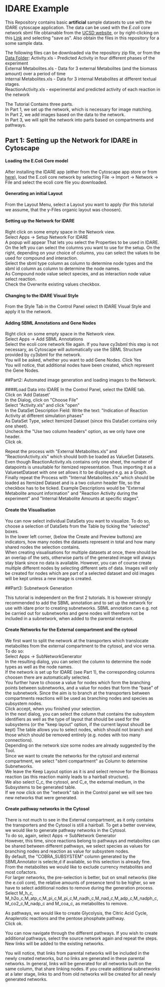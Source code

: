 # IDARE Example

This Repository contains basic **artificial** sample datasets to use with the IDARE cytoscape application.
The data can be used with the *E.coli* core network sbml file obtainable from the [UCSD website](http://systemsbiology.ucsd.edu/Downloads/EcoliCore), 
or by right-clicking on this [Link](http://systemsbiology.ucsd.edu/sites/default/files/Attachments/Images/downloads/Ecoli_core/ecoli_core_model.xml) and selecting "save as".
Also obtain the files in this repository for a some sample data.

The following files can be downloaded via the repository zip file, or from the [Data Folder](https://github.com/sysbiolux/IDARE-QuickStart/tree/master/Data):
Activity.xls - Predicted Activity in four different phases of the experiment  
External Metabolites.xls - Data for 3 external Metabolites (and the biomass amount) over a period of time  
Internal Metabolites.xls - Data for 3 internal Metabolites at different textual stages.  
ReactionActivity.xls - experimental and predicted activity of each reaction in the network  

The Tutorial Contains three parts.  
In Part 1, we set up the network, which is necessary for image matching.  
In Part 2, we add images based on the data to the network.  
In Part 3, we will split the network into parts based on compartments and pathways.  

## Part 1: Setting up the Network for IDARE in Cytoscape

#### Loading the E.Coli Core model
After installing the IDARE app (either from the Cytoscape app store or from [here](http://idare-server.uni.lu/IDARE.jar)), load the E.coli core network by selecting
File -> Import -> Network -> File and select the ecoli core file you downloaded.

#### Generating an initial Layout
From the Layout Menu, select a Layout you want to apply (for this tutorial we assume, that the y-Files organic layout was choosen).

#### Setting up the Network for IDARE

Right click on some empty space in the Network view.  
Select Apps -> Setup Network For IDARE  
A popup will appear That lets you select the Properties to be used in IDARE.  
On the left you can select the columns you want to use for the setup. On the right, depending on your choice of columns, you can select the values to be used for compound and interaction.  
Select the sbml type column as column to determine node types and the sbml id column as column to determine the node names.  
As Compound node value select species, and as interaction node value select reaction.  
Check the Overwrite existing values checkbox.  

#### Changing to the IDARE Visual Style
From the Style Tab in the Control Panel select th IDARE Visual Style and apply it to the network.

#### Adding SBML Annotations and Gene Nodes
Right click on some empty space in the Network view.  
Select Apps -> Add SBML Annotations  
Select the ecoli core network file again. If you have cy3sbml this step is not necessary, as Cytoscape will automatically use the SBML Structure provided by cy3sbml for the network.  
You will be asked, whether you want to add Gene Nodes. Click Yes  
You will notice, that additional nodes have been created, which represent the Gene Nodes.  

##Part2: Automated image generation and loading images to the Network.

####Load Data into IDARE
In the Control Panel, select the IDARE tab.  
Click on 'Add Dataset'  
In the Dialog, click on "Choose File"  
Select "Activity.xls" and click "open"  
In the DataSet Description Field: Write the text: "Indication of Reaction Activity at different simulation phases"  
As DataSet Type, select Itemized Dataset (since this DataSet contains only one sheet).  
Uncheck the "Use two column headers" option, as we only have one header.  
Click ok.  

Repeat the process with "External Metabolites.xls" and "ReactionActivity.xls" which should both be loaded as ValueSet Datasets.
Even though ReactionActivity.xls contains only one sheet, the number of datapoints is unsuitable for itemized representation. 
Thus importing it as a ValuesetDataset with one set allows it to be displayed e.g. as a Graph.  
Finally repeat the Process with "Internal Metabolites.xls" which should be loaded as Itemized Dataset and is a two column header file, so the checkbox has to be ticked.
Example Descriptions would be "External Metabolite amount information" and "Reaction Activity during the experiment" and "Internal Metabolite Amounts at specific stages".

#### Create the Visualisation
You can now select individual DataSets you want to visualize. 
To do so, choose a selection of DataSets from the Table by ticking the "selected" boxes.  
In the lower left corner, (below the Create and Preview buttons) are indicators, how many nodes the datasets represent in total and how many shared nodes the selection contains.  
When creating visualisations for multiple datasets at once, there should be an overlap of the sets, otherwise parts of the generated image will always stay blank since no data is available.
However, you can of course create multiple different nodes by selecting different sets of data.
Images will only be created for nodes which are part of a selected dataset and old images will be kept unless a new image is created.


##Part3: Subnetwork Generation

This tutorial is independent on the first 2 tutorials. It is however strongly recommended to add the SBML annotation and to set up the network for use with idare prior to creating subnetworks.
SBML annotation can e.g. not be carried out for subnetworks and gene nodes will therefore not be included in a subnetwork, when added to the parental network. 

#### Create Networks for the External compartment and the cytosol
We first want to split the network at the transporters which translocate metabolites from the external compartment to the cytosol, and vice versa.  
To do so:  
Select Apps -> SubNetworkGenerator  
In the resulting dialog, you can select the column to determine the node types as well as the node names.  
If the network is set up for IDARE (see Part 1), the corresponding columns choosen there are automatically selected.  
You further have to choose a value for nodes which form the branching points between subnetworks, and a value for nodes that form the "base" of the subnetwork.
Since the aim is to branch at the transporters between compartments reactions will be used as branching nodes and species as subsystem nodes.   
Click accept, when you finished your selection.  
In the next dialog, you can select the column that contains the subsystem identifiers as well as the type of layout that should be used for the subsystems (or the "keep layout" option, if the current layout shoudl be kept)
The table allows you to select nodes, which should not branch and those which should be removed entirely  (e.g. nodes with too many connections).   
Depending on the network size some nodes are already suggested by the Tool.  
Since we want to create the networks for the cytosol and external compartment, we select "sbml compartment" as Column to determine Subnetworks.  
We leave the Keep Layout option as it is and select remove for the Biomass reaction (as this reaction mainly leads to a hairball structure).  
We also select C\_c,  the cytosol, and C\_e, the external medium, in the Subsystems to be generated table.   
If we now click on the "network" tab in the Control panel we will see two new networks that were generated.   

#### Create pathway networks in the Cytosol
There is not much to see in the External compartment, as it only contains the transporters and the Cytosol is still a hairball. 
To get a better overview, we would like to generate pathway networks in the Cytosol.  
To do so, again, select Apps -> SubNetwork Generator  
However, this time, since reactions belong to pathways and metabolites can be shared between different pathways, we select species as values for branching nodes and reaction as value for subsystem nodes.  
By default, the "COBRA_SUBSYSTEM" column generated by the SBMLAnnotator is selecte,d if available, so this selection is already fine.  
From the metabolites we would like to exclude currency metabolites and most cofactors.  
For larger networks, the pre-selection is better, but on small networks (like the e.coli core), the relative amounts of presence tend to be higher, so we have to select additional nodes to remove during the generation process.  
Select M\_h\_c, M\_h2o\_c,M\_atp\_c,M\_pi\_c,M\_pi\_c,M\_nadh\_c,M\_nad\_c,M\_adp\_c,M\_nadph\_c,M\_co2\_c,M\_nadp\_c and M\_coa\_c, as metabolites to remove.  

As pathways, we would like to create Glycolysis, the Citric Acid Cycle, Anaplerotic reactions and the pentose phosphate pathway.  
Click ok.  

You can now navigate through the different pathways. If you wish to create additional pathways, select the source network again and repeat the steps.
New links will be added to the existing networks.

You will notice, that links from parental networks will be included in the newly created networks, but no links are generated in these parental networks. 
In general, links will be generated for all networks built on the same column, that share linking nodes. 
If you create additional subnetworks at a later stage, links to and from old networks will be created for all newly generated networks.





